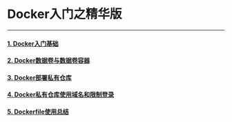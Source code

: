 # Docker入门之精华版  

*** 

#### [1. Docker入门基础](https://github.com/lining0806/DockerNotes/blob/master/1.%20Docker%E5%85%A5%E9%97%A8%E5%9F%BA%E7%A1%80/ReadMe.md)

#### [2. Docker数据卷与数据卷容器](https://github.com/lining0806/DockerNotes/blob/master/2.%20Docker%E6%95%B0%E6%8D%AE%E5%8D%B7%E4%B8%8E%E6%95%B0%E6%8D%AE%E5%8D%B7%E5%AE%B9%E5%99%A8/ReadMe.md)

#### [3. Docker部署私有仓库](https://github.com/lining0806/DockerNotes/blob/master/3.%20Docker%E9%83%A8%E7%BD%B2%E7%A7%81%E6%9C%89%E4%BB%93%E5%BA%93/ReadMe.md)

#### [4. Docker私有仓库使用域名和限制登录](https://github.com/lining0806/DockerNotes/blob/master/4.%20Docker%E7%A7%81%E6%9C%89%E4%BB%93%E5%BA%93%E4%BD%BF%E7%94%A8%E5%9F%9F%E5%90%8D%E5%92%8C%E9%99%90%E5%88%B6%E7%99%BB%E5%BD%95/ReadMe.md)

#### [5. Dockerfile使用总结](https://github.com/lining0806/DockerNotes/blob/master/5.%20Dockerfile%E4%BD%BF%E7%94%A8%E6%80%BB%E7%BB%93/ReadMe.md)
